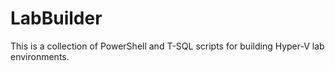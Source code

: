 # LabBuilder
This is a collection of PowerShell and T-SQL scripts for building Hyper-V lab environments.
